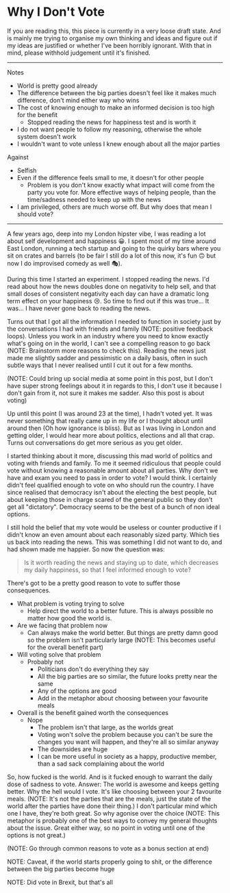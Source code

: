 # Why I Don't Vote

If you are reading this, this piece is currently in a very loose draft state. And is mainly me trying to organise my own thinking and ideas and figure out if my ideas are justified or whether I've been horribly ignorant. With that in mind, please withhold judgement until it's finished.

---

Notes

- World is pretty good already
- The difference between the big parties doesn't feel like it makes much difference, don't mind either way who wins
- The cost of knowing enough to make an informed decision is too high for the benefit
  - Stopped reading the news for happiness test and is worth it
- I do not want people to follow my reasoning, otherwise the whole system doesn't work
- I wouldn't want to vote unless I knew enough about all the major parties

Against

- Selfish
- Even if the difference feels small to me, it doesn't for other people
  - Problem is you don't know exactly what impact will come from the party you vote for. More effective ways of helping people, than the time/sadness needed to keep up with the news
- I am privileged, others are much worse off. But why does that mean I should vote?

---

A few years ago, deep into my London hipster vibe, I was reading a lot about self development and happiness 😀. I spent most of my time around East London, running a tech startup and going to the quirky bars where you sit on crates and barrels (to be fair I still do a lot of this now, it's fun 🙃 but now I do improvised comedy as well 🎭).

During this time I started an experiment. I stopped reading the news. I'd read about how the news doubles done on negativity to help sell, and that small doses of consistent negativity each day can have a dramatic long term effect on your happiness 😢. So time to find out if this was true... It was... I have never gone back to reading the news.

Turns out that I got all the information I needed to function in society just by the conversations I had with friends and family (NOTE: positive feedback loops). Unless you work in an industry where you need to know exactly what's going on in the world, I can't see a compelling reason to go back (NOTE: Brainstorm more reasons to check this). Reading the news just made me slightly sadder and pessimistic on a daily basis, often in such subtle ways that I never realised until I cut it out for a few months.

(NOTE: Could bring up social media at some point in this post, but I don't have super strong feelings about it in regards to this, I don't use it because I don't gain from it, not sure it makes me sadder. Also this post is about voting)

Up until this point (I was around 23 at the time), I hadn't voted yet. It was never something that really came up in my life or I thought about until around then (Oh how ignorance is bliss). But as I was living in London and getting older, I would hear more about politics, elections and all that crap. Turns out conversations do get more serious as you get older.

I started thinking about it more, discussing this mad world of politics and voting with friends and family. To me it seemed ridiculous that people could vote without knowing a reasonable amount about all parties. Why don't we have and exam you need to pass in order to vote? I would think. I certainly didn't feel qualified enough to vote on who should run the country. I have since realised that democracy isn't about the electing the best people, but about keeping those in charge scared of the general public so they don't get all "dictatory". Democracy seems to be the best of a bunch of non ideal options.

I still hold the belief that my vote would be useless or counter productive if I didn't know an even amount about each reasonably sized party. Which ties us back into reading the news. This was something I did not want to do, and had shown made me happier. So now the question was:

> Is it worth reading the news and staying up to date, which decreases my daily happiness, so that I feel informed enough to vote?

There's got to be a pretty good reason to vote to suffer those consequences.

- What problem is voting trying to solve
  - Help direct the world to a better future. This is always possible no matter how good the world is.
- Are we facing that problem now
  - Can always make the world better. But things are pretty damn good so the problem isn't particularly large (NOTE: This becomes useful for the overall benefit part)
- Will voting solve that problem
  - Probably not
    - Politicians don't do everything they say
    - All the big parties are so similar, the future looks pretty near the same
    - Any of the options are good
    - Add in the metaphor about choosing between your favourite meals
- Overall is the benefit gained worth the consequences
  - Nope
    - The problem isn't that large, as the worlds great
    - Voting won't solve the problem because you can't be sure the changes you want will happen, and they're all so similar anyway
    - The downsides are huge
    - I can be more useful in society as a happy, productive member, than a sad sack complaining about the world

So, how fucked is the world. And is it fucked enough to warrant the daily dose of sadness to vote. Answer: The world is awesome and keeps getting better. Why the hell would I vote. It's like choosing between your 2 favourite meals. (NOTE: It's not the parties that are the meals, just the state of the world after the parties have done their thing.) I don't particular mind which one I have, they're both great. So why agonise over the choice (NOTE: This metaphor is probably one of the best ways to convey my general thoughts about the issue. Great either way, so no point in voting until one of the options is not great.)

 (NOTE: Go through common reasons to vote as a bonus section at end)

NOTE: Caveat, if the world starts properly going to shit, or the difference between the big parties become huge

NOTE: Did vote in Brexit, but that's all